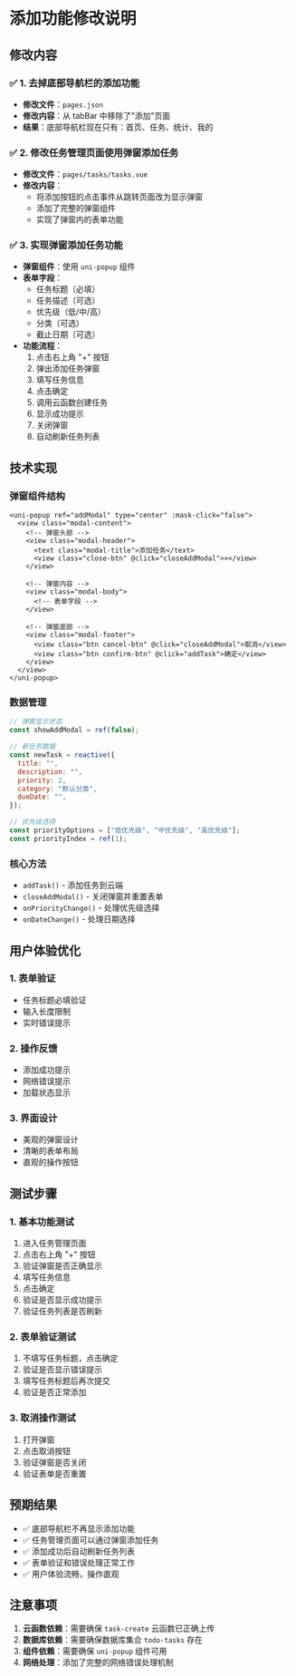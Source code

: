 # 添加功能修改说明

## 修改内容

### ✅ 1. 去掉底部导航栏的添加功能

- **修改文件**：`pages.json`
- **修改内容**：从 tabBar 中移除了"添加"页面
- **结果**：底部导航栏现在只有：首页、任务、统计、我的

### ✅ 2. 修改任务管理页面使用弹窗添加任务

- **修改文件**：`pages/tasks/tasks.vue`
- **修改内容**：
  - 将添加按钮的点击事件从跳转页面改为显示弹窗
  - 添加了完整的弹窗组件
  - 实现了弹窗内的表单功能

### ✅ 3. 实现弹窗添加任务功能

- **弹窗组件**：使用 `uni-popup` 组件
- **表单字段**：
  - 任务标题（必填）
  - 任务描述（可选）
  - 优先级（低/中/高）
  - 分类（可选）
  - 截止日期（可选）
- **功能流程**：
  1. 点击右上角 "+" 按钮
  2. 弹出添加任务弹窗
  3. 填写任务信息
  4. 点击确定
  5. 调用云函数创建任务
  6. 显示成功提示
  7. 关闭弹窗
  8. 自动刷新任务列表

## 技术实现

### 弹窗组件结构

```vue
<uni-popup ref="addModal" type="center" :mask-click="false">
  <view class="modal-content">
    <!-- 弹窗头部 -->
    <view class="modal-header">
      <text class="modal-title">添加任务</text>
      <view class="close-btn" @click="closeAddModal">×</view>
    </view>
    
    <!-- 弹窗内容 -->
    <view class="modal-body">
      <!-- 表单字段 -->
    </view>
    
    <!-- 弹窗底部 -->
    <view class="modal-footer">
      <view class="btn cancel-btn" @click="closeAddModal">取消</view>
      <view class="btn confirm-btn" @click="addTask">确定</view>
    </view>
  </view>
</uni-popup>
```

### 数据管理

```javascript
// 弹窗显示状态
const showAddModal = ref(false);

// 新任务数据
const newTask = reactive({
  title: "",
  description: "",
  priority: 2,
  category: "默认分类",
  dueDate: "",
});

// 优先级选项
const priorityOptions = ["低优先级", "中优先级", "高优先级"];
const priorityIndex = ref(1);
```

### 核心方法

- `addTask()` - 添加任务到云端
- `closeAddModal()` - 关闭弹窗并重置表单
- `onPriorityChange()` - 处理优先级选择
- `onDateChange()` - 处理日期选择

## 用户体验优化

### 1. 表单验证

- 任务标题必填验证
- 输入长度限制
- 实时错误提示

### 2. 操作反馈

- 添加成功提示
- 网络错误提示
- 加载状态显示

### 3. 界面设计

- 美观的弹窗设计
- 清晰的表单布局
- 直观的操作按钮

## 测试步骤

### 1. 基本功能测试

1. 进入任务管理页面
2. 点击右上角 "+" 按钮
3. 验证弹窗是否正确显示
4. 填写任务信息
5. 点击确定
6. 验证是否显示成功提示
7. 验证任务列表是否刷新

### 2. 表单验证测试

1. 不填写任务标题，点击确定
2. 验证是否显示错误提示
3. 填写任务标题后再次提交
4. 验证是否正常添加

### 3. 取消操作测试

1. 打开弹窗
2. 点击取消按钮
3. 验证弹窗是否关闭
4. 验证表单是否重置

## 预期结果

- ✅ 底部导航栏不再显示添加功能
- ✅ 任务管理页面可以通过弹窗添加任务
- ✅ 添加成功后自动刷新任务列表
- ✅ 表单验证和错误处理正常工作
- ✅ 用户体验流畅，操作直观

## 注意事项

1. **云函数依赖**：需要确保 `task-create` 云函数已正确上传
2. **数据库依赖**：需要确保数据库集合 `todo-tasks` 存在
3. **组件依赖**：需要确保 `uni-popup` 组件可用
4. **网络处理**：添加了完整的网络错误处理机制
